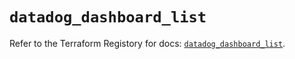 # `datadog_dashboard_list`

Refer to the Terraform Registory for docs: [`datadog_dashboard_list`](https://registry.terraform.io/providers/datadog/datadog/3.28.0/docs/resources/dashboard_list).

